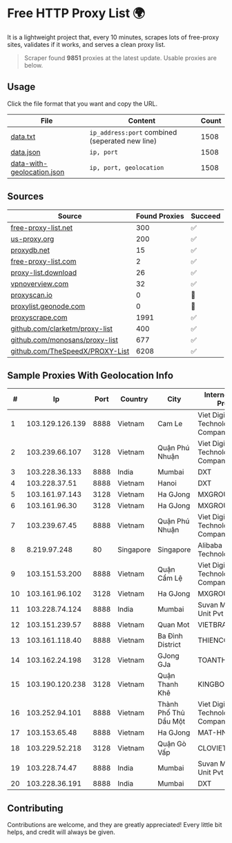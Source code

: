 
# Free HTTP Proxy List 🌍

It is a lightweight project that, every 10 minutes, scrapes lots of free-proxy sites, validates if it works, and serves a clean proxy list.


> Scraper found **9851** proxies at the latest update. Usable proxies are below.

## Usage

Click the file format that you want and copy the URL.


|File|Content|Count|
|----|-------|-----|
|[data.txt](https://raw.githubusercontent.com/themiralay/Proxy-List-World/master/data.txt)|`ip_address:port` combined (seperated new line)|1508|
|[data.json](https://raw.githubusercontent.com/themiralay/Proxy-List-World/master/data.json)|`ip, port`|1508|
|[data-with-geolocation.json](https://raw.githubusercontent.com/themiralay/Proxy-List-World/master/data-with-geolocation.json)|`ip, port, geolocation`|1508|

## Sources

|Source|Found Proxies|Succeed|
|------|-------------|-------|
|[free-proxy-list.net](https://free-proxy-list.net)|300|✅|
|[us-proxy.org](https://www.us-proxy.org)|200|✅|
|[proxydb.net](http://proxydb.net)|15|✅|
|[free-proxy-list.com](https://free-proxy-list.com/?page=&port=&type%5B%5D=http&type%5B%5D=https&up_time=0&search=Search)|2|✅|
|[proxy-list.download](https://www.proxy-list.download/HTTP)|26|✅|
|[vpnoverview.com](https://vpnoverview.com/privacy/anonymous-browsing/free-proxy-servers)|32|✅|
|[proxyscan.io](https://www.proxyscan.io)|0|🚫|
|[proxylist.geonode.com](https://proxylist.geonode.com/api/proxy-list?limit=300&page=1&sort_by=lastChecked&sort_type=desc&protocols=http,https)|0|🚫|
|[proxyscrape.com](https://api.proxyscrape.com/v2/?request=displayproxies&protocol=http&timeout=10000&country=all&ssl=all&anonymity=all)|1991|✅|
|[github.com/clarketm/proxy-list](https://raw.githubusercontent.com/clarketm/proxy-list/master/proxy-list-raw.txt)|400|✅|
|[github.com/monosans/proxy-list](https://raw.githubusercontent.com/monosans/proxy-list/main/proxies/http.txt)|677|✅|
|[github.com/TheSpeedX/PROXY-List](https://raw.githubusercontent.com/TheSpeedX/PROXY-List/master/http.txt)|6208|✅|


## Sample Proxies With Geolocation Info

|#|Ip|Port|Country|City|Internet Service Provider|
|-|--|----|-------|----|-------------------------|
|1|103.129.126.139|8888|Vietnam|Cam Le|Viet Digital Technology Liability Company|
|2|103.239.66.107|3128|Vietnam|Quận Phú Nhuận|Viet Digital Technology Liability Company|
|3|103.228.36.133|8888|India|Mumbai|DXT|
|4|103.228.37.51|8888|Vietnam|Hanoi|DXT|
|5|103.161.97.143|3128|Vietnam|Ha GJong|MXGROUP|
|6|103.161.96.30|3128|Vietnam|Ha GJong|MXGROUP|
|7|103.239.67.45|8888|Vietnam|Quận Phú Nhuận|Viet Digital Technology Liability Company|
|8|8.219.97.248|80|Singapore|Singapore|Alibaba (US) Technology Co., Ltd.|
|9|103.151.53.200|8888|Vietnam|Quận Cẩm Lệ|Viet Digital Technology Liability Company|
|10|103.161.96.102|3128|Vietnam|Ha GJong|MXGROUP|
|11|103.228.74.124|8888|India|Mumbai|Suvan Medi Care Unit Pvt Ltd|
|12|103.151.239.57|8888|Vietnam|Quan Mot|VIETBRANDS|
|13|103.161.118.40|8888|Vietnam|Ba Đình District|THIENCO|
|14|103.162.24.198|3128|Vietnam|GJong GJa|TOANTHANGSTECH|
|15|103.190.120.238|3128|Vietnam|Quận Thanh Khê|KINGBOND|
|16|103.252.94.101|8888|Vietnam|Thành Phố Thủ Dầu Một|Viet Digital Technology Liability Company|
|17|103.153.65.48|8888|Vietnam|Ha GJong|MAT-HN|
|18|103.229.52.218|3128|Vietnam|Quận Gò Vấp|CLOVIET|
|19|103.228.74.47|8888|India|Mumbai|Suvan Medi Care Unit Pvt Ltd|
|20|103.228.36.191|8888|India|Mumbai|DXT|



## Contributing

Contributions are welcome, and they are greatly appreciated! Every
little bit helps, and credit will always be given.

